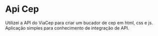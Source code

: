 # Api Cep

Utilizei a API do ViaCep para criar um bucador de cep em html, css e js.
Aplicação simples para conhecimento de integração de API.

